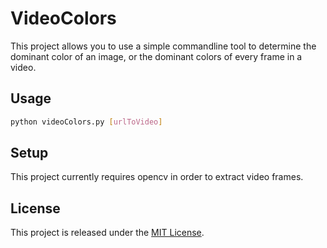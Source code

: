 VideoColors
===========

This project allows you to use a simple commandline tool to determine the dominant color of an image, or the dominant colors of every frame in a video.

Usage
-----

```bash
python videoColors.py [urlToVideo]
```

Setup
-----

This project currently requires opencv in order to extract video frames.

License
-------

This project is released under the [MIT License](LICENSE).